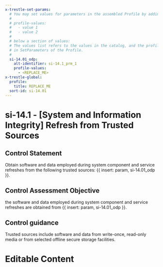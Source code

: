 ```yaml
---
x-trestle-set-params:
  # You may set values for parameters in the assembled Profile by adding
  #
  # profile-values:
  #   - value 1
  #   - value 2
  #
  # below a section of values:
  # The values list refers to the values in the catalog, and the profile-values represent values
  # in SetParameters of the Profile.
  #
  si-14.01_odp:
    alt-identifier: si-14.1_prm_1
    profile-values:
      - <REPLACE_ME>
x-trestle-global:
  profile:
    title: REPLACE_ME
  sort-id: si-14.01
---
```


# si-14.1 - \[System and Information Integrity\] Refresh from Trusted Sources

## Control Statement

Obtain software and data employed during system component and service refreshes from the following trusted sources: {{ insert: param, si-14.01_odp }}.

## Control Assessment Objective

the software and data employed during system component and service refreshes are obtained from {{ insert: param, si-14.01_odp }}.

## Control guidance

Trusted sources include software and data from write-once, read-only media or from selected offline secure storage facilities.

# Editable Content

<!-- Make additions and edits below -->
<!-- The above represents the contents of the control as received by the profile, prior to additions. -->
<!-- If the profile makes additions to the control, they will appear below. -->
<!-- The above markdown may not be edited but you may edit the content below, and/or introduce new additions to be made by the profile. -->
<!-- If there is a yaml header at the top, parameter values may be edited. Use --set-parameters to incorporate the changes during assembly. -->
<!-- The content here will then replace what is in the profile for this control, after running profile-assemble. -->
<!-- The current profile has no added parts for this control, but you may add new ones here. -->
<!-- Each addition must have a heading either of the form ## Control my_addition_name -->
<!-- or ## Part a. (where the a. refers to one of the control statement labels.) -->
<!-- "## Control" parts are new parts added after the statement part. -->
<!-- "## Part" parts are new parts added into the top-level statement part with that label. -->
<!-- Subparts may be added with nested hash levels of the form ### My Subpart Name -->
<!-- underneath the parent ## Control or ## Part being added -->
<!-- See https://ibm.github.io/compliance-trestle/tutorials/ssp_profile_catalog_authoring/ssp_profile_catalog_authoring for guidance. -->

